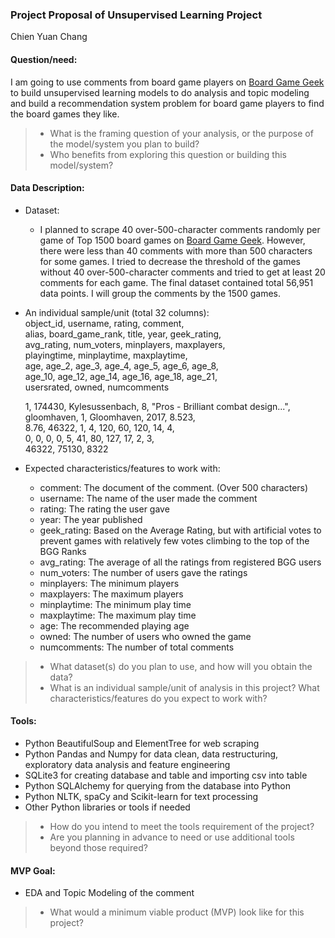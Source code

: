 ### Project Proposal of Unsupervised Learning Project
Chien Yuan Chang
#### Question/need:
I am going to use comments from board game players on [Board Game Geek](https://boardgamegeek.com/) to build unsupervised learning models to do analysis and topic modeling and build a recommendation system problem for board game players to find the board games they like.

>* What is the framing question of your analysis, or the purpose of the model/system you plan to build?
>* Who benefits from exploring this question or building this model/system?

#### Data Description:
* Dataset: 
  * I planned to scrape 40 over-500-character comments randomly per game of Top 1500 board games on [Board Game Geek](https://boardgamegeek.com/). However, there were less than 40 comments with more than 500 characters for some games. I tried to decrease the threshold of the games without 40 over-500-character comments and tried to get at least 20 comments for each game. The final dataset contained total 56,951 data points. I will group the comments by the 1500 games. 
 
* An individual sample/unit (total 32 columns):  
	object\_id, username, rating, comment,  
	alias, board\_game\_rank, title, year, geek\_rating,  
	avg\_rating, num\_voters, minplayers, maxplayers,  
	playingtime, minplaytime, maxplaytime,   
	age, age\_2, age\_3, age\_4, age\_5, age\_6, age\_8,  
	age\_10, age\_12, age\_14, age\_16, age\_18, age\_21,   
	usersrated, owned, numcomments
	
	1, 174430, Kylesussenbach, 8, "Pros - Brilliant combat design...",  
	gloomhaven, 1, Gloomhaven, 2017, 8.523,  
	8.76, 46322, 1, 4, 120, 60, 120, 14, 4,  
	0, 0, 0, 0, 5, 41, 80, 127, 17, 2, 3,  
	46322, 75130, 8322

* Expected characteristics/features to work with:
  * comment: The document of the comment. (Over 500 characters)
  * username: The name of the user made the comment  
  * rating: The rating the user gave 
  * year: The year published
  * geek\_rating: Based on the Average Rating, but with artificial votes to prevent games with relatively few votes climbing to the top of the BGG Ranks
  * avg\_rating: The average of all the ratings from registered BGG users
  * num\_voters: The number of users gave the ratings
  * minplayers: The minimum players
  * maxplayers: The maximum players
  * minplaytime: The minimum play time
  * maxplaytime: The maximum play time
  * age: The recommended playing age
  * owned: The number of users who owned the game
  * numcomments: The number of total comments
 
>* What dataset(s) do you plan to use, and how will you obtain the data?
>* What is an individual sample/unit of analysis in this project? What characteristics/features do you expect to work with?

#### Tools:
* Python BeautifulSoup and ElementTree for web scraping
* Python Pandas and Numpy for data clean, data restructuring, exploratory data analysis and feature engineering
* SQLite3 for creating database and table and importing csv into table
* Python SQLAlchemy for querying from the database into Python
* Python NLTK, spaCy and Scikit-learn for text processing
* Other Python libraries or tools if needed

>* How do you intend to meet the tools requirement of the project? 
>* Are you planning in advance to need or use additional tools beyond those required?

#### MVP Goal:
* EDA and Topic Modeling of the comment 

>* What would a minimum viable product (MVP) look like for this project?
